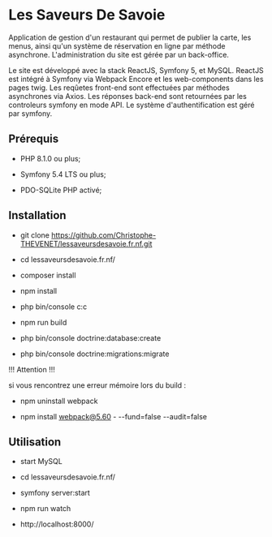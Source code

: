 # Les Saveurs De Savoie

Application de gestion d'un restaurant qui permet de publier la carte, les menus, ainsi qu'un système de réservation en ligne par méthode asynchrone. L'administration du site est gérée par un back-office.

Le site est développé avec la stack ReactJS, Symfony 5, et MySQL. ReactJS est intégré à Symfony via Webpack Encore et les web-components dans les pages twig. Les reqûetes front-end sont effectuées par méthodes asynchrones via Axios. Les réponses back-end sont retournées par les controleurs symfony en mode API. Le système d'authentification est géré par symfony.


## Prérequis


* PHP 8.1.0 ou plus;

* Symfony 5.4 LTS ou plus;

* PDO-SQLite PHP activé;


## Installation


* git clone https://github.com/Christophe-THEVENET/lessaveursdesavoie.fr.nf.git

* cd lessaveursdesavoie.fr.nf/

* composer install

* npm install

* php bin/console c:c 

* npm run build

* php bin/console doctrine:database:create

* php bin/console doctrine:migrations:migrate


!!! Attention !!!

si vous rencontrez une erreur mémoire lors du build : 

- npm uninstall webpack

- npm install webpack@5.60 - --fund=false --audit=false


## Utilisation


* start MySQL

* cd lessaveursdesavoie.fr.nf/

* symfony server:start

* npm run watch

* http://localhost:8000/